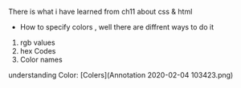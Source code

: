 There is what i have learned from ch11 about css & html

* How to specify colors , well there are  diffrent ways to do it
 1. rgb values 
 2. hex Codes 
 3. Color names 

 understanding Color:
 [Colers](Annotation 2020-02-04 103423.png)
 